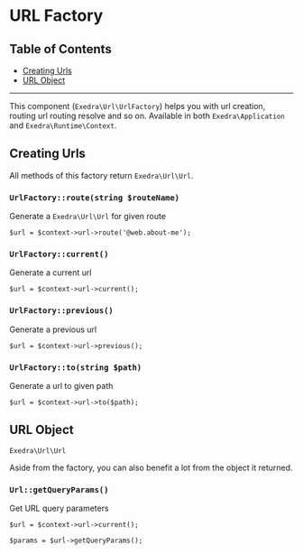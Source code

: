 # URL Factory
## Table of Contents
- [Creating Urls](#creating-urls)
- [URL Object](#url-object)

---

This component (`Exedra\Url\UrlFactory`) helps you with url creation, routing url routing resolve and so on. Available in both `Exedra\Application` and `Exedra\Runtime\Context`.

## Creating Urls

All methods of this factory return ```Exedra\Url\Url```.


### ```UrlFactory::route(string $routeName)```

Generate a ```Exedra\Url\Url``` for given route
```
$url = $context->url->route('@web.about-me');
```

### `UrlFactory::current()`
Generate a current url
```
$url = $context->url->current();
```

### `UrlFactory::previous()`
Generate a previous url
```
$url = $context->url->previous();
```

### `UrlFactory::to(string $path)`
Generate a url to given path
```
$url = $context->url->to($path);
```

## URL Object
`Exedra\Url\Url`

Aside from the factory, you can also benefit a lot from the object it returned.

### `Url::getQueryParams()`

Get URL query parameters

```
$url = $context->url->current();

$params = $url->getQueryParams();
```